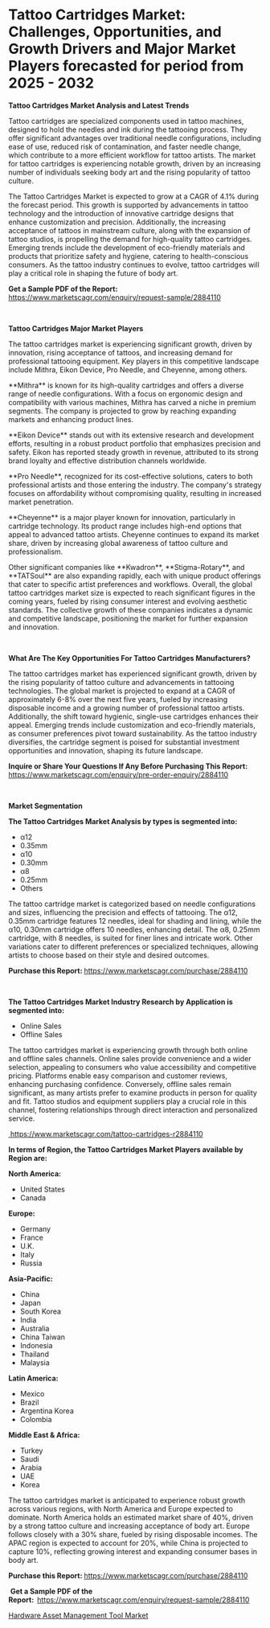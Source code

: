 <p><h1>Tattoo Cartridges Market: Challenges, Opportunities, and Growth Drivers and Major Market Players forecasted for period from 2025 - 2032</h1></p><p><strong>Tattoo Cartridges Market Analysis and Latest Trends</strong></p>
<p><p>Tattoo cartridges are specialized components used in tattoo machines, designed to hold the needles and ink during the tattooing process. They offer significant advantages over traditional needle configurations, including ease of use, reduced risk of contamination, and faster needle change, which contribute to a more efficient workflow for tattoo artists. The market for tattoo cartridges is experiencing notable growth, driven by an increasing number of individuals seeking body art and the rising popularity of tattoo culture. </p><p>The Tattoo Cartridges Market is expected to grow at a CAGR of 4.1% during the forecast period. This growth is supported by advancements in tattoo technology and the introduction of innovative cartridge designs that enhance customization and precision. Additionally, the increasing acceptance of tattoos in mainstream culture, along with the expansion of tattoo studios, is propelling the demand for high-quality tattoo cartridges. Emerging trends include the development of eco-friendly materials and products that prioritize safety and hygiene, catering to health-conscious consumers. As the tattoo industry continues to evolve, tattoo cartridges will play a critical role in shaping the future of body art.</p></p>
<p><strong>Get a Sample PDF of the Report:&nbsp;</strong> <a href="https://www.marketscagr.com/enquiry/request-sample/2884110?utm_campaign=2444&utm_medium=2&utm_source=Github&utm_content=ia&utm_term=13032025&utm_id=tattoo-cartridges">https://www.marketscagr.com/enquiry/request-sample/2884110</a></p>
<p>&nbsp;</p>
<p><strong>Tattoo Cartridges Major Market Players</strong></p>
<p><p>The tattoo cartridges market is experiencing significant growth, driven by innovation, rising acceptance of tattoos, and increasing demand for professional tattooing equipment. Key players in this competitive landscape include Mithra, Eikon Device, Pro Needle, and Cheyenne, among others.</p><p>**Mithra** is known for its high-quality cartridges and offers a diverse range of needle configurations. With a focus on ergonomic design and compatibility with various machines, Mithra has carved a niche in premium segments. The company is projected to grow by reaching expanding markets and enhancing product lines.</p><p>**Eikon Device** stands out with its extensive research and development efforts, resulting in a robust product portfolio that emphasizes precision and safety. Eikon has reported steady growth in revenue, attributed to its strong brand loyalty and effective distribution channels worldwide.</p><p>**Pro Needle**, recognized for its cost-effective solutions, caters to both professional artists and those entering the industry. The company's strategy focuses on affordability without compromising quality, resulting in increased market penetration.</p><p>**Cheyenne** is a major player known for innovation, particularly in cartridge technology. Its product range includes high-end options that appeal to advanced tattoo artists. Cheyenne continues to expand its market share, driven by increasing global awareness of tattoo culture and professionalism.</p><p>Other significant companies like **Kwadron**, **Stigma-Rotary**, and **TATSoul** are also expanding rapidly, each with unique product offerings that cater to specific artist preferences and workflows. Overall, the global tattoo cartridges market size is expected to reach significant figures in the coming years, fueled by rising consumer interest and evolving aesthetic standards. The collective growth of these companies indicates a dynamic and competitive landscape, positioning the market for further expansion and innovation.</p></p>
<p>&nbsp;</p>
<p><strong>What Are The Key Opportunities For Tattoo Cartridges Manufacturers?</strong></p>
<p><p>The tattoo cartridges market has experienced significant growth, driven by the rising popularity of tattoo culture and advancements in tattooing technologies. The global market is projected to expand at a CAGR of approximately 6-8% over the next five years, fueled by increasing disposable income and a growing number of professional tattoo artists. Additionally, the shift toward hygienic, single-use cartridges enhances their appeal. Emerging trends include customization and eco-friendly materials, as consumer preferences pivot toward sustainability. As the tattoo industry diversifies, the cartridge segment is poised for substantial investment opportunities and innovation, shaping its future landscape.</p></p>
<p><strong>Inquire or Share Your Questions If Any Before Purchasing This Report:</strong> <a href="https://www.marketscagr.com/enquiry/pre-order-enquiry/2884110?utm_campaign=2444&utm_medium=2&utm_source=Github&utm_content=ia&utm_term=13032025&utm_id=tattoo-cartridges">https://www.marketscagr.com/enquiry/pre-order-enquiry/2884110</a></p>
<p>&nbsp;</p>
<p><strong>Market Segmentation</strong></p>
<p><strong>The Tattoo Cartridges Market Analysis by types is segmented into:</strong></p>
<p><ul><li>α12</li><li>0.35mm</li><li>α10</li><li>0.30mm</li><li>α8</li><li>0.25mm</li><li>Others</li></ul></p>
<p><p>The tattoo cartridge market is categorized based on needle configurations and sizes, influencing the precision and effects of tattooing. The α12, 0.35mm cartridge features 12 needles, ideal for shading and lining, while the α10, 0.30mm cartridge offers 10 needles, enhancing detail. The α8, 0.25mm cartridge, with 8 needles, is suited for finer lines and intricate work. Other variations cater to different preferences or specialized techniques, allowing artists to choose based on their style and desired outcomes.</p></p>
<p><strong>Purchase this Report:&nbsp;</strong><a href="https://www.marketscagr.com/purchase/2884110?utm_campaign=2444&utm_medium=2&utm_source=Github&utm_content=ia&utm_term=13032025&utm_id=tattoo-cartridges">https://www.marketscagr.com/purchase/2884110</a></p>
<p>&nbsp;</p>
<p><strong>The Tattoo Cartridges Market Industry Research by Application is segmented into:</strong></p>
<p><ul><li>Online Sales</li><li>Offline Sales</li></ul></p>
<p><p>The tattoo cartridges market is experiencing growth through both online and offline sales channels. Online sales provide convenience and a wider selection, appealing to consumers who value accessibility and competitive pricing. Platforms enable easy comparison and customer reviews, enhancing purchasing confidence. Conversely, offline sales remain significant, as many artists prefer to examine products in person for quality and fit. Tattoo studios and equipment suppliers play a crucial role in this channel, fostering relationships through direct interaction and personalized service.</p></p>
<p><a href="https://www.marketscagr.com/tattoo-cartridges-r2884110?utm_campaign=2444&utm_medium=2&utm_source=Github&utm_content=ia&utm_term=13032025&utm_id=tattoo-cartridges">&nbsp;https://www.marketscagr.com/tattoo-cartridges-r2884110</a></p>
<p><strong>In terms of Region, the Tattoo Cartridges Market Players available by Region are:</strong></p>
<p>
    <p> <strong> North America: </strong>
        <ul>
            <li>United States</li>
            <li>Canada</li>
        </ul>
        </p> 
    <p> <strong> Europe: </strong>
        <ul>
            <li>Germany</li>
            <li>France</li>
            <li>U.K.</li>
            <li>Italy</li>
            <li>Russia</li>
        </ul>
        </p> 
    <p> <strong> Asia-Pacific: </strong>
        <ul>
            <li>China</li>
            <li>Japan</li>
            <li>South Korea</li>
            <li>India</li>
            <li>Australia</li>
            <li>China Taiwan</li>
            <li>Indonesia</li>
            <li>Thailand</li>
            <li>Malaysia</li>
        </ul>
        </p> 
    <p> <strong> Latin America: </strong>
        <ul>
            <li>Mexico</li>
            <li>Brazil</li>
            <li>Argentina Korea</li>
            <li>Colombia</li>
        </ul>
        </p> 
    <p> <strong> Middle East & Africa: </strong>
        <ul>
            <li>Turkey</li>
            <li>Saudi</li>
            <li>Arabia</li>
            <li>UAE</li>
            <li>Korea</li>
        </ul>
    </p>
    </p>
<p><p>The tattoo cartridges market is anticipated to experience robust growth across various regions, with North America and Europe expected to dominate. North America holds an estimated market share of 40%, driven by a strong tattoo culture and increasing acceptance of body art. Europe follows closely with a 30% share, fueled by rising disposable incomes. The APAC region is expected to account for 20%, while China is projected to capture 10%, reflecting growing interest and expanding consumer bases in body art.</p></p>
<p><strong>Purchase this Report: </strong><a href="https://www.marketscagr.com/purchase/2884110?utm_campaign=2444&utm_medium=2&utm_source=Github&utm_content=ia&utm_term=13032025&utm_id=tattoo-cartridges">https://www.marketscagr.com/purchase/2884110</a></p>
<p>&nbsp;<strong>Get a Sample PDF of the Report:&nbsp;&nbsp;</strong><a href="https://www.marketscagr.com/enquiry/request-sample/2884110?utm_campaign=2444&utm_medium=2&utm_source=Github&utm_content=ia&utm_term=13032025&utm_id=tattoo-cartridges">https://www.marketscagr.com/enquiry/request-sample/2884110</a></p>
<p><strong></strong></p>
<p><p><a href="https://github.com/WashimHussain441/Market-Research-Report-List-1/blob/main/hardware-asset-management-tool-market.md?utm_campaign=2444&utm_medium=2&utm_source=Github&utm_content=ia&utm_term=13032025&utm_id=tattoo-cartridges">Hardware Asset Management Tool Market</a></p></p>